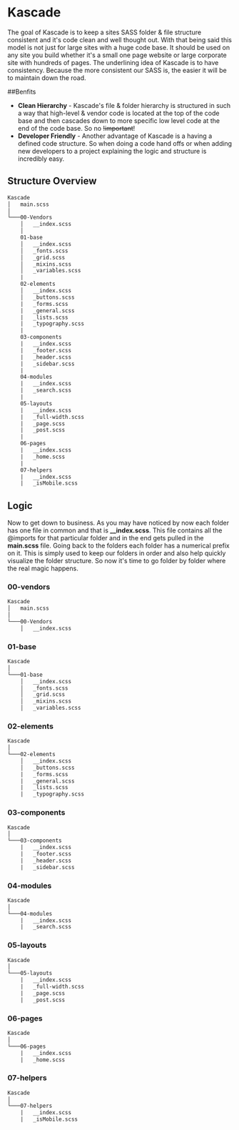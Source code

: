 # Kascade
The goal of Kascade is to keep a sites SASS folder & file structure consistent and it's code clean and well thought out. With that being said this model is not just for large sites with a huge code base. It should be used on any site you build whether it's a small one page website or large corporate site with hundreds of pages. The underlining idea of Kascade is to have consistency. Because the more consistent our SASS is, the easier it will be to maintain down the road.

##Benfits
- **Clean Hierarchy** - Kascade's file & folder hierarchy is structured in such a way that high-level & vendor code is located at the top of the code base and then cascades down to more specific low level code at the end of the code base. So no ~~!important~~!
- **Developer Friendly** - Another advantage of Kascade is a having a defined code structure. So when doing a code hand offs or when adding new developers to a project explaining the logic and structure is incredibly easy.

## Structure Overview
```html
Kascade
│   main.scss
│
└───00-Vendors
    │   __index.scss
    │
    01-base
    │   __index.scss
    │   _fonts.scss
    │   _grid.scss
    │   _mixins.scss
    │   _variables.scss
    |
    02-elements
    │   __index.scss
    │   _buttons.scss
    |   _forms.scss
    |   _general.scss
    |   _lists.scss
    |   _typography.scss
    |
    03-components
    |   __index.scss
    |   _footer.scss
    |   _header.scss
    |   _sidebar.scss
    |
    04-modules
    |   __index.scss
    |   _search.scss
    |   
    05-layouts
    |   __index.scss
    |   _full-width.scss
    |   _page.scss
    |   _post.scss
    |
    06-pages
    |   __index.scss
    |   _home.scss
    |
    07-helpers
    |   __index.scss
    |   _isMobile.scss
```
## Logic
Now to get down to business. As you may have noticed by now each folder has one file in common and that is **__index.scss**. This file contains all the @imports for that particular folder and in the end gets pulled in the **main.scss** file. Going back to the folders each folder has a numerical prefix on it. This is simply used to keep our folders in order and also help quickly visualize the folder structure. So now it's time to go folder by folder where the real magic happens.

### 00-vendors

```html
Kascade
│   main.scss
│
└───00-Vendors
    │   __index.scss
```

### 01-base

```html
Kascade
│
└───01-base
    │   __index.scss
    │   _fonts.scss
    │   _grid.scss
    │   _mixins.scss
    │   _variables.scss
```

### 02-elements

```html
Kascade
│
└───02-elements
    │   __index.scss
    │   _buttons.scss
    |   _forms.scss
    |   _general.scss
    |   _lists.scss
    |   _typography.scss
```

### 03-components

```html
Kascade
│
└───03-components
    |   __index.scss
    |   _footer.scss
    |   _header.scss
    |   _sidebar.scss
```

### 04-modules

```html
Kascade
│
└───04-modules
    |   __index.scss
    |   _search.scss
```

### 05-layouts

```html
Kascade
│
└───05-layouts
    |   __index.scss
    |   _full-width.scss
    |   _page.scss
    |   _post.scss
```

### 06-pages

```html
Kascade
│
└───06-pages
    |   __index.scss
    |   _home.scss
```

### 07-helpers

```html
Kascade
│
└───07-helpers
    |   __index.scss
    |   _isMobile.scss
```
